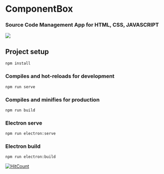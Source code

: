# ComponentBox 
### Source Code Management App for HTML, CSS, JAVASCRIPT
![](https://github.com//yh62/ComponentBox/blob/master/intro.gif?raw=true)

## Project setup
```
npm install
```

### Compiles and hot-reloads for development
```
npm run serve
```

### Compiles and minifies for production
```
npm run build
```

### Electron serve
```
npm run electron:serve
```

### Electron build
```
npm run electron:build
```
[![HitCount](http://hits.dwyl.com/yh/ComponentBox-Core.svg)](http://hits.dwyl.com/yh/ComponentBox-Core)


